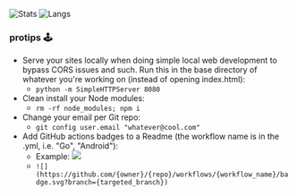 ![Stats](https://github-readme-stats.vercel.app/api?username=willfolsom&count_private=true&show_icons=true&theme=dark)
![Langs](https://github-readme-stats.vercel.app/api/top-langs/?username=willfolsom&layout=compact&theme=dark)

### protips 🕹️
* Serve your sites locally when doing simple local web development to bypass CORS issues and such. Run this in the base directory of whatever you're working on (instead of opening index.html):
  * ```python -m SimpleHTTPServer 8080```
* Clean install your Node modules:
  * ```rm -rf node_modules; npm i```
* Change your email per Git repo:
  * ```git config user.email "whatever@cool.com"```
* Add GitHub actions badges to a Readme (the workflow name is in the .yml, i.e. "Go", "Android"):
  * Example: ![](https://github.com/willfolsom/go-koans/workflows/Go/badge.svg?branch=master)
  * ```![](https://github.com/{owner}/{repo}/workflows/{workflow_name}/badge.svg?branch={targeted_branch})```
